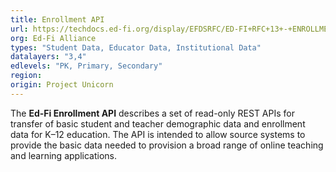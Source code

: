```yaml
---
title: Enrollment API
url: https://techdocs.ed-fi.org/display/EFDSRFC/ED-FI+RFC+13+-+ENROLLMENT+API
org: Ed-Fi Alliance
types: "Student Data, Educator Data, Institutional Data"
datalayers: "3,4"
edlevels: "PK, Primary, Secondary"
region:
origin: Project Unicorn
---
```

The **Ed-Fi Enrollment API** describes a set of read-only REST APIs for transfer of basic student and teacher demographic data and enrollment data for K–12 education. The API is intended to allow source systems to provide the basic data needed to provision a broad range of online teaching and learning applications.
